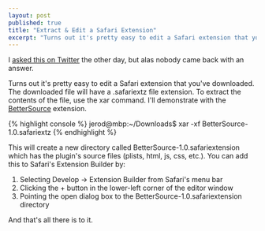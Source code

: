 ```yaml
---
layout: post
published: true
title: "Extract & Edit a Safari Extension"
excerpt: "Turns out it's pretty easy to edit a Safari extension that you've downloaded. Here's how."
---
```


I <a href="http://twitter.com/sant0sk1/status/21673729874">asked this on Twitter</a> the other day, but alas nobody came back with an answer.

Turns out it's pretty easy to edit a Safari extension that you've downloaded. The downloaded file will have a <span class="keyword">.safariextz</span> file extension. To extract the contents of the file, use the <span class="keyword">xar</span> command. I'll demonstrate with the <a href="http://www.awarepixel.com/safari/bettersource/">BetterSource</a> extension.

{% highlight console %}
jerod@mbp:~/Downloads$ xar -xf BetterSource-1.0.safariextz
{% endhighlight %}


This will create a new directory called <span class="keyword">BetterSource-1.0.safariextension</span> which has the plugin's source files (plists, html, js, css, etc.). You can add this to Safari's Extension Builder by:

<ol>
<li> Selecting Develop -> Extension Builder from Safari's menu bar</li>
<li> Clicking the + button in the lower-left corner of the editor window</li>
<li> Pointing the open dialog box to the BetterSource-1.0.safariextension directory</li>
</ol>

And that's all there is to it.
